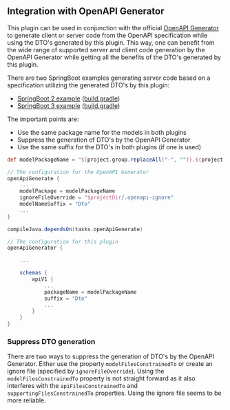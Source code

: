 ## Integration with OpenAPI Generator

This plugin can be used in conjunction with the official [OpenAPI Generator](https://openapi-generator.tech/) to
generate client or server code from the OpenAPI specification while using the DTO's generated by this plugin. This way,
one can benefit from the wide range of supported server and client code generation by the OpenAPI Generator while
getting all the benefits of the DTO's generated by this plugin.

There are two SpringBoot examples generating server code based on a specification utilizing the generated DTO's by this
plugin:

* [SpringBoot 2 example](../spring2-example) ([build.gradle](../spring2-example/build.gradle))
* [SpringBoot 3 example](../spring3-example) ([build.gradle](../spring3-example/build.gradle))

The important points are:

* Use the same package name for the models in both plugins
* Suppress the generation of DTO's by the OpenAPI Generator
* Use the same suffix for the DTO's in both plugins (if one is used)

```groovy
def modelPackageName = "${project.group.replaceAll("-", "")}.${project.name.replaceAll("-", "")}.api.v1.model"

// The configuration for the OpenAPI Generator
openApiGenerate {
    ...
    modelPackage = modelPackageName
    ignoreFileOverride = "$projectDir/.openapi-ignore"
    modelNameSuffix = "Dto"
    ...
}

compileJava.dependsOn(tasks.openApiGenerate)

// The configuration for this plugin
openApiGenerator {

    ...

    schemas {
        apiV1 {
            ...
            packageName = modelPackageName
            suffix = "Dto"
            ...
        }
    }
}
```

### Suppress DTO generation

There are two ways to suppress the generation of DTO's by the OpenAPI Generator. Either use the property
`modelFilesConstrainedTo` or create an ignore file (specified by `ignoreFileOverride`). Using the
`modelFilesConstrainedTo` property is not straight forward as it also interferes with the `apiFilesConstrainedTo`
and `supportingFilesConstrainedTo` properties. Using the ignore file seems to be more reliable.
